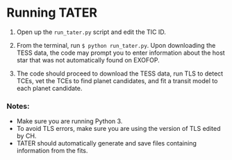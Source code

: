 # Running TATER

1. Open up the `run_tater.py` script and edit the TIC ID.

2. From the terminal, run `$ python run_tater.py`. Upon downloading the TESS data, the code may prompt you to enter information about the host star that was not automatically found on EXOFOP.

3. The code should proceed to download the TESS data, run TLS to detect TCEs, vet the TCEs to find planet candidates, and fit a transit model to each planet candidate.

### Notes:

- Make sure you are running Python 3.
- To avoid TLS errors, make sure you are using the version of TLS edited by CH.
- TATER should automatically generate and save files containing information from the fits.

